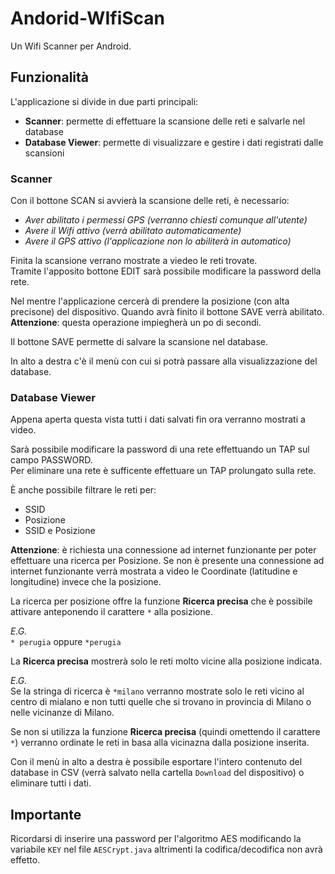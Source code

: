 # Andorid-WIfiScan
Un Wifi Scanner per Android.

## Funzionalità

L'applicazione si divide in due parti principali:

* **Scanner**: permette di effettuare la scansione delle reti e salvarle nel database 
* **Database Viewer**: permette di visualizzare e gestire i dati registrati dalle scansioni

### Scanner

Con il bottone SCAN si avvierà la scansione delle reti, è necessario:

* _Aver abilitato i permessi GPS (verranno chiesti comunque all'utente)_
* _Avere il Wifi attivo (verrà abilitato automaticamente)_
* _Avere il GPS attivo (l'applicazione non lo abiliterà in automatico)_

Finita la scansione verrano mostrate a viedeo le reti trovate.<br>
Tramite l'apposito bottone EDIT sarà possibile modificare la password della rete.

Nel mentre l'applicazione cercerà di prendere la posizione (con alta precisone) del dispositivo. Quando avrà finito il bottone SAVE verrà abilitato.
**Attenzione**: questa operazione impiegherà un po di secondi.

Il bottone SAVE permette di salvare la scansione nel database.

In alto a destra c'è il menù con cui si potrà passare alla visualizzazione del database.

### Database Viewer

Appena aperta questa vista tutti i dati salvati fin ora verranno mostrati a video.

Sarà possibile modificare la password di una rete effettuando un TAP sul campo PASSWORD.<br>
Per eliminare una rete è sufficente effettuare un TAP prolungato sulla rete.

È anche possibile filtrare le reti per:

* SSID
* Posizione
* SSID e Posizione

**Attenzione**: è richiesta una connessione ad internet funzionante per poter effettuare una ricerca per Posizione. Se non è presente una connessione ad internet funzionante verrà mostrata a video le Coordinate (latitudine e longitudine) invece che la posizione.

La ricerca per posizione offre la funzione **Ricerca precisa** che è possibile attivare anteponendo il carattere `*` alla posizione.

_E.G._<br>
`* perugia` oppure `*perugia`

La **Ricerca precisa** mostrerà solo le reti molto vicine alla posizione indicata.

_E.G._<br>
Se la stringa di ricerca è `*milano` verranno mostrate solo le reti vicino al centro di mialano e non tutti quelle che si trovano in provincia di Milano o nelle vicinanze di Milano.

Se non si utilizza la funzione **Ricerca precisa** (quindi omettendo il carattere `*`) verranno ordinate le reti in basa alla vicinazna dalla posizione inserita.

Con il menù in alto a destra è possibile esportare l'intero contenuto del database in CSV (verrà salvato nella cartella `Download` del dispositivo) o eliminare tutti i dati.


## Importante

Ricordarsi di inserire una password per l'algoritmo AES modificando la variabile `KEY` nel file `AESCrypt.java` altrimenti la codifica/decodifica non avrà effetto.
